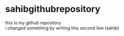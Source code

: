 # sahibgithubrepository
this is my github repository 
<br/>
i changed something by writing this second line (sahib)
